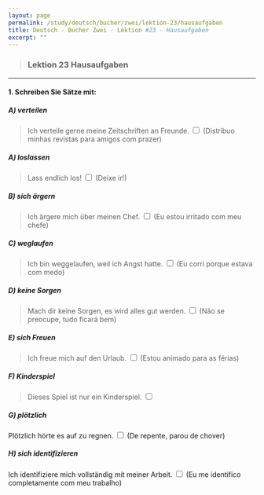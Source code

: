 ```yaml
---
layout: page
permalink: /study/deutsch/bucher/zwei/lektion-23/hausaufgaben
title: Deutsch - Bucher Zwei - Lektion #23 - Hausaufgaben
excerpt: ""
---
```


> ### Lektion 23 **Hausaufgaben**

---

#### 1. Schreiben Sie Sätze mit:

##### A) verteilen
> Ich verteile gerne meine Zeitschriften an Freunde. <input type="checkbox" />
(Distribuo minhas revistas para amigos com prazer)

##### A) loslassen
> Lass endlich los! <input type="checkbox" />
(Deixe ir!)

##### B) sich ärgern
> Ich ärgere mich über meinen Chef. <input type="checkbox" />
(Eu estou irritado com meu chefe)

##### C) weglaufen 
> Ich bin weggelaufen, weil ich Angst hatte. <input type="checkbox" />
(Eu corri porque estava com medo)

##### D) keine Sorgen
> Mach dir keine Sorgen, es wird alles gut werden. <input type="checkbox" />
(Não se preocupe, tudo ficará bem)

##### E) sich Freuen
> Ich freue mich auf den Urlaub. <input type="checkbox" />
(Estou animado para as férias)

##### F) Kinderspiel
> Dieses Spiel ist nur ein Kinderspiel. <input type="checkbox" />

##### G) plötzlich
Plötzlich hörte es auf zu regnen. <input type="checkbox" />
(De repente, parou de chover)

##### H) sich identifizieren
Ich identifiziere mich vollständig mit meiner Arbeit. <input type="checkbox" />
(Eu me identifico completamente com meu trabalho)

